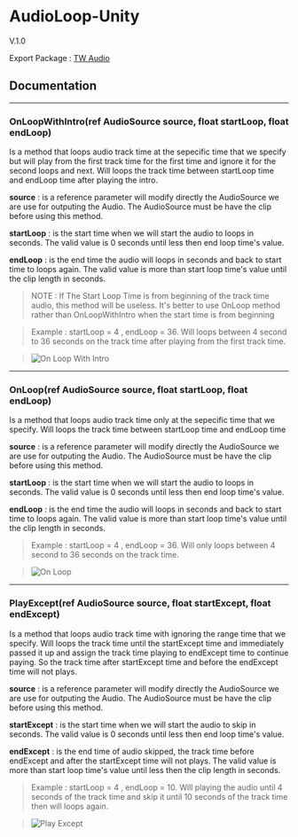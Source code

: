 # AudioLoop-Unity
V.1.0

Export Package : [TW Audio](http://bit.ly/TW-Audio)

## Documentation

---
### OnLoopWithIntro(ref AudioSource source, float startLoop, float endLoop)
Is a method that loops audio track time at the sepecific time that we specify but will play from the first track time for the first time and ignore it for the second loops and next. Will loops the track time between startLoop time and endLoop time after playing the intro. 

**source** : is a reference parameter will modify directly the AudioSource we are use for outputing the Audio. The AudioSource must be have the clip before using this method.

**startLoop** : is the start time when we will start the audio to loops in seconds. The valid value is 0 seconds until less then end loop time's value. 

**endLoop** : is the end time the audio will loops in seconds and back to start time to loops again. The valid value is more than start loop time's value until the clip length in seconds. 

> NOTE : If The Start Loop Time is from beginning of the track time audio, this method will be useless. It's better to use OnLoop method rather than OnLoopWithIntro when the start time is from beginning

> Example : startLoop = 4 , endLoop = 36. Will loops between 4 second to 36 seconds on the track time after playing from the first track time.

> ![On Loop With Intro](https://user-images.githubusercontent.com/47166058/71138139-6059d380-2202-11ea-8a72-5badbe7ecb58.gif)

---  
  
 ### OnLoop(ref AudioSource source, float startLoop, float endLoop)
Is a method that loops audio track time only at the sepecific time that we specify. Will loops the track time between startLoop time and endLoop time

**source** : is a reference parameter will modify directly the AudioSource we are use for outputing the Audio. The AudioSource must be have the clip before using this method. 

**startLoop** : is the start time when we will start the audio to loops in seconds. The valid value is 0 seconds until less then end loop time's value.

**endLoop** : is the end time the audio will loops in seconds and back to start time to loops again. The valid value is more than start loop time's value until the clip length in seconds.

> Example : startLoop = 4 , endLoop = 36. Will only loops between 4 second to 36 seconds on the track time.

> ![On Loop](https://user-images.githubusercontent.com/47166058/71139059-09a1c900-2205-11ea-8b32-23b2ef12d4a8.gif)

---

 ### PlayExcept(ref AudioSource source, float startExcept, float endExcept)
Is a method that loops audio track time with ignoring the range time that we specify. Will loops the track time until the startExcept time and immediately passed it up and assign the track time playing to endExcept time to continue paying. So the track time after startExcept time and before the endExcept time will not plays.

**source** : is a reference parameter will modify directly the AudioSource we are use for outputing the Audio. The AudioSource must be have the clip before using this method. 

**startExcept** : is the start time when we will start the audio to skip in seconds. The valid value is 0 seconds until less then end loop time's value.

**endExcept** : is the end time of audio skipped, the track time before endExcept and after the startExcept time will not plays. The valid value is more than start loop time's value until less then the clip length in seconds.

> Example : startLoop = 4 , endLoop = 10. Will playing the audio until 4 seconds of the track time and skip it until 10 seconds of the track time then will loops again.

> ![Play Except](https://user-images.githubusercontent.com/47166058/71139698-d3fddf80-2206-11ea-8608-bdf137d7f6e4.gif)

